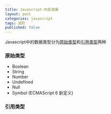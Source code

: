 ```yaml
---
title: Javascript-内存泄漏
layout: post
categories: javascript
tags: 进阶
published: false
---
```


Javascript中的数据类型分为[原始类型](#primitive-type)和[引用类型](#reference-type)两种

### 原始类型
<span id="primitive-type"></span>
* Boolean
* String
* Number
* Undefined
* Null
* Symbol (ECMAScript 6 新定义)

### 引用类型
<span id="reference-type"></span>